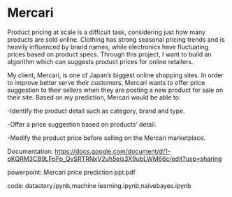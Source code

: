 # Mercari
Product pricing at scale is a difficult task, considering just how many products are sold online. Clothing has strong seasonal pricing trends and is heavily influenced by brand names, while electronics have fluctuating prices based on product specs. Through this project, I want to build an algorithm which can suggests product prices for online retailers.

My client, Mercari, is one of Japan’s biggest online shopping sites. In order to improve better serve their customers, Mercari wants to offer price suggestion to their sellers when they are posting a new product for sale on their site. Based on my prediction, Mercari would be able to:

-Identify the product detail such as category, brand and type.

-Offer a price suggestion based on products’ detail.

-Modify the product price before selling on the Mercari marketplace.

Documentation: https://docs.google.com/document/d/1-pKQRM3CB9LFpFp_QvSRTRNxV2uh5eis3X9ubLWM66c/edit?usp=sharing

powerpoint: Mercari price prediction ppt.pdf

code: datastory.ipynb,machine learning.ipynb,naivebayes.ipynb
